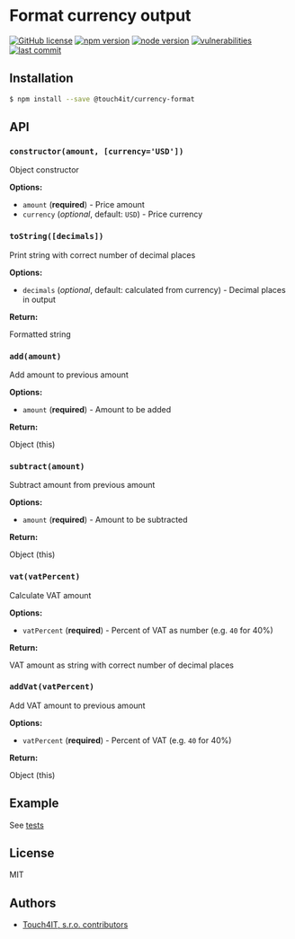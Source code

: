 # Format currency output

[![GitHub license](https://img.shields.io/badge/license-MIT-blue.svg)](https://github.com/touch4it/currency-format/blob/master/lib/LICENSE.md)
[![npm version](https://img.shields.io/npm/v/@touch4it/currency-format)](https://www.npmjs.com/package/@touch4it/currency-format)
[![node version](https://img.shields.io/node/v/@touch4it/currency-format)](https://www.npmjs.com/package/@touch4it/currency-format)
[![vulnerabilities](https://img.shields.io/snyk/vulnerabilities/npm/@touch4it/currency-format)](https://www.npmjs.com/package/@touch4it/currency-format)
[![last commit](https://img.shields.io/github/last-commit/touch4it/currency-format)](https://github.com/touch4it/currency-format)

## Installation

```bash
$ npm install --save @touch4it/currency-format
```

## API

### `constructor(amount, [currency='USD'])`

Object constructor

__Options:__

- `amount` (**required**) - Price amount
- `currency` (*optional*, default: `USD`) - Price currency

### `toString([decimals])`

Print string with correct number of decimal places

__Options:__

- `decimals` (*optional*, default: calculated from currency) - Decimal places in output

__Return:__

Formatted string

### `add(amount)`

Add amount to previous amount

__Options:__

- `amount` (**required**) - Amount to be added

__Return:__

Object (this)

### `subtract(amount)`

Subtract amount from previous amount

__Options:__

- `amount` (**required**) - Amount to be subtracted

__Return:__

Object (this)

### `vat(vatPercent)`

Calculate VAT amount

__Options:__

- `vatPercent` (**required**) - Percent of VAT as number (e.g. `40` for 40%)

__Return:__

VAT amount as string with correct number of decimal places

### `addVat(vatPercent)`

Add VAT amount to previous amount

__Options:__

- `vatPercent` (**required**) - Percent of VAT (e.g. `40` for 40%)

__Return:__

Object (this)

## Example

See [tests](tests/)

## License

MIT

## Authors

- [Touch4IT, s.r.o. contributors](https://github.com/touch4it/currency-format/graphs/contributors)
